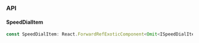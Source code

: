 

### API

#### SpeedDialItem

```ts
const SpeedDialItem: React.ForwardRefExoticComponent<Omit<ISpeedDialItem, "ref"> & React.RefAttributes<unknown>>;
```

